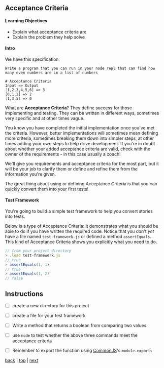 ## Acceptance Criteria

#### Learning Objectives
- Explain what acceptance criteria are
- Explain the problem they help solve

#### Intro
We have this specification:

```
Write a program that you can run in your node repl that can find how many even numbers are in a list of numbers

# Acceptance Criteria
Input => Output
[1,2,3,4,5,6] => 3
[0,1,2] => 2
[1,3,5] => 0
```

What are **Acceptance Criteria**? They define success for those implementing and testing. They can be written in different ways, sometimes very specific and at other times vague.

You know you have completed the initial implementation once you've met the criteria. However, better implementations will sometimes mean defining more criteria, sometimes breaking them down into simpler steps, at other times adding your own steps to help drive development. If you're in doubt about whether your added acceptance criteria are valid, check with the owner of the requirements - in this case usually a coach!

We'll give you requirements and acceptance criteria for the most part, but it will be your job to clarify them or define and refine them from the information you're given.

The great thing about using or defining Acceptance Criteria is that you can quickly convert them into your first tests!

#### Test Framework

You're going to build a simple test framework to help you convert stories into tests.

Below is a type of Acceptance Criteria: it demonstrates what you should be able to do if you have written the required code. Notice that you don't _yet_ have a file named `test-framework.js` or defined a method `assertEquals`. This kind of Acceptance Criteria shows you explicitly what you need to do.

```js
// from your project directory
> .load test-framework.js
// true
> assertEquals(1, 1)
// true
> assertEquals(1, 2)
// false
```

## Instructions
- [ ] create a new directory for this project
- [ ] create a file for your test framework
- [ ] Write a method that returns a boolean from comparing two values
- [ ] use `node` to test whether the above three commands meet the acceptance criteria
- [ ] Remember to export the function using [CommonJS](https://nodejs.org/docs/latest/api/modules.html)'s `module.exports`



[back](./README.md) | [top](#learning-objectives) | [next](./a-simple-test-framework.md)
